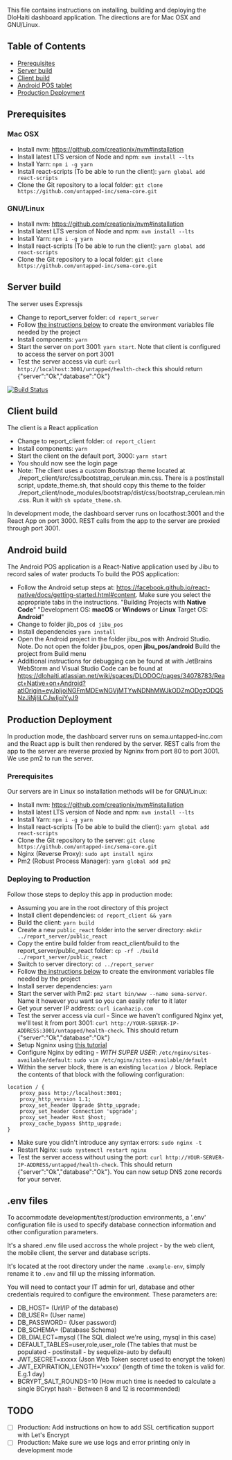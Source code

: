 This file contains instructions on installing, building and deploying the DloHaiti dashboard application. The directions are for Mac OSX and GNU/Linux.

## Table of Contents
- [Prerequisites](#prerequisites)
- [Server build](#server-build)
- [Client build](#client-build)
- [Android POS tablet](#android-build)
- [Production Deployment](#production-deployment)


## Prerequisites
### Mac OSX
* Install nvm: https://github.com/creationix/nvm#installation
* Install latest LTS version of Node and npm: `nvm install --lts`
* Install Yarn: `npm i -g yarn`
* Install react-scripts (To be able to run the client): `yarn global add react-scripts`
* Clone the Git repository to a local folder: `git clone https://github.com/untapped-inc/sema-core.git`

### GNU/Linux
* Install nvm: https://github.com/creationix/nvm#installation
* Install latest LTS version of Node and npm: `nvm install --lts`
* Install Yarn: `npm i -g yarn`
* Install react-scripts (To be able to run the client): `yarn global add react-scripts`
* Clone the Git repository to a local folder: `git clone https://github.com/untapped-inc/sema-core.git`

## Server build
The server uses Expressjs
* Change to report_server folder: `cd report_server`
* Follow [the instructions below](#env-files) to create the environment variables file needed by the project
* Install components: `yarn`
* Start the server on port 3001: `yarn start`. Note that client is configured to access the server on port 3001
* Test the server access via curl: `curl http://localhost:3001/untapped/health-check` this should return {"server":"Ok","database":"Ok"}

[![Build Status](https://travis-ci.org/untapped-inc/sema-core.svg?branch=master)](https://travis-ci.org/untapped-inc/sema-core)

## Client build
The client is a React application
* Change to report_client folder: `cd report_client`
* Install components: `yarn`
* Start the client on the default port, 3000: `yarn start`
* You should now see the login page
* Note: The client uses a custom Bootstrap theme located at ./report_client/src/css/bootstrap_cerulean.min.css. There is a postInstall script, update_theme.sh, that should copy this theme to the folder ./report_client/node_modules/bootstrap/dist/css/bootstrap_cerulean.min.css. Run it with `sh update_theme.sh`.

In development mode, the dashboard server runs on locathost:3001 and the React App on port 3000. REST calls from the app to the server are proxied through port 3001.

## Android build
The Android POS application is a React-Native application used by Jibu to record sales of water products
To build the POS application:
* Follow the Android setup steps at: https://facebook.github.io/react-native/docs/getting-started.html#content. Make sure you select the appropriate tabs in the instructions. 
"Building Projects with **Native Code**"
"Development OS: **macOS** or **Windows** or **Linux** Target OS:  **Android**"
* Change to folder jib_pos `cd jibu_pos`
* Install dependencies `yarn install`
* Open the Android project in the folder jibu_pos with Android Studio. Note. Do not open the folder jibu_pos, open **jibu_pos/android**
Build the project from Build menu
* Additional instructions for debugging can be found at with JetBrains WebStorm and Visual Studio Code can be found at https://dlohaiti.atlassian.net/wiki/spaces/DLODOC/pages/34078783/React+Native+on+Android?atlOrigin=eyJpIjoiNGFmMDEwNGVjMTYwNDNhMWJkODZmODgzODQ5NzJiNjIiLCJwIjoiYyJ9



## Production Deployment
In production mode, the dashboard server runs on sema.untapped-inc.com and the React app is built then rendered by the server. REST calls from the app to the server are reverse proxied by Ngninx from port 80 to port 3001. We use pm2 to run the server.

### Prerequisites

Our servers are in Linux so installation methods will be for GNU/Linux:

* Install nvm: https://github.com/creationix/nvm#installation
* Install latest LTS version of Node and npm: `nvm install --lts`
* Install Yarn: `npm i -g yarn`
* Install react-scripts (To be able to build the client): `yarn global add react-scripts`
* Clone the Git repository to the server: `git clone https://github.com/untapped-inc/sema-core.git`
* Nginx (Reverse Proxy): `sudo apt install nginx`
* Pm2 (Robust Process Manager): `yarn global add pm2`

### Deploying to Production

Follow those steps to deploy this app in production mode:
 
* Assuming you are in the root directory of this project
* Install client dependencies: `cd report_client && yarn`
* Build the client: `yarn build`
* Create a new `public_react` folder into the server directory: `mkdir ../report_server/public_react`
* Copy the entire build folder from react_client/build to the report_server/public_react folder:
     `cp -rf ./build ../report_server/public_react`
* Switch to server directory: `cd ../report_server`
* Follow [the instructions below](#env-files) to create the environment variables file needed by the project
* Install server dependencies: `yarn`
* Start the server with Pm2: `pm2 start bin/www --name sema-server`. Name it however you want so you can easily refer to it later
* Get your server IP address: `curl icanhazip.com`
* Test the server access via curl - Since we haven't configured Nginx yet, we'll test it from port 3001: `curl http://YOUR-SERVER-IP-ADDRESS:3001/untapped/health-check`. This should return {"server":"Ok","database":"Ok"}
* Setup Ngninx using [this tutorial](https://www.digitalocean.com/community/tutorials/how-to-install-nginx-on-ubuntu-16-04)
* Configure Nginx by editing - *WITH SUPER USER*: `/etc/nginx/sites-available/default`:
    `sudo vim /etc/nginx/sites-available/default`
* Within the server block, there is an existing `location /` block. Replace the contents of that block with the following configuration:


```
location / {
	proxy_pass http://localhost:3001;
	proxy_http_version 1.1;
	proxy_set_header Upgrade $http_upgrade;
	proxy_set_header Connection 'upgrade';
	proxy_set_header Host $host;
	proxy_cache_bypass $http_upgrade;
}
```
* Make sure you didn't introduce any syntax errors: `sudo nginx -t`
* Restart Nginx: `sudo systemctl restart nginx`
* Test the server access without using the port: `curl http://YOUR-SERVER-IP-ADDRESS/untapped/health-check`. This should return {"server":"Ok","database":"Ok"}. You can now setup DNS zone records for your server.

## .env files
To accommodate development/test/production environments, a '.env' configuration file is used to specify database connection information and other configuration parameters.

It's a shared .env file used accross the whole project - by the web client, the mobile client, the server and database scripts.

It's located at the root directory under the name `.example-env`, simply rename it to `.env` and fill up the missing information.

You will need to contact your IT admin for url, database and other credentials required to configure the environment. These parameters are:

* DB_HOST=                  (Url/IP of the database)
* DB_USER=                  (User name)
* DB_PASSWORD=              (User password)
* DB_SCHEMA=                (Database Schema)
* DB_DIALECT=mysql          (The SQL dialect we're using, mysql in this case)
* DEFAULT_TABLES=user,role,user_role  (The tables that must be populated - postinstall - by sequelize-auto by default)
* JWT_SECRET=xxxxx          (Json Web Token secret used to encrypt the token)
* JWT_EXPIRATION_LENGTH='xxxxx'   (length of time the token is valid for. E.g.1 day)
* BCRYPT_SALT_ROUNDS=10     (How much time is needed to calculate a single BCrypt hash - Between 8 and 12 is recommended)

## TODO
- [ ] Production: Add instructions on how to add SSL certification support with Let's Encrypt
- [ ] Production: Make sure we use logs and error printing only in development mode

